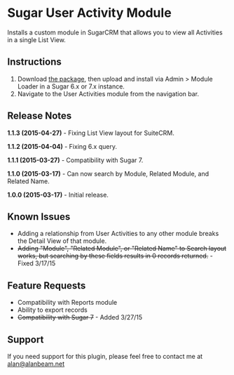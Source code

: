 # Sugar User Activity Module
Installs a custom module in SugarCRM that allows you to view all Activities in a single List View.

## Instructions
1. Download [the package](https://github.com/UTAlan/Sugar-User-Activity-Module/raw/master/UserActivities.zip), then upload and install via Admin > Module Loader in a Sugar 6.x or 7.x instance.
2. Navigate to the User Activities module from the navigation bar.

## Release Notes
**1.1.3 (2015-04-27)** - Fixing List View layout for SuiteCRM.

**1.1.2 (2015-04-04)** - Fixing 6.x query.

**1.1.1 (2015-03-27)** - Compatibility with Sugar 7.

**1.1.0 (2015-03-17)** - Can now search by Module, Related Module, and Related Name.

**1.0.0 (2015-03-17)** - Initial release.

## Known Issues
* Adding a relationship from User Activities to any other module breaks the Detail View of that module.
* ~~Adding "Module", "Related Module", or "Related Name" to Search layout works, but searching by these fields results in 0 records returned.~~ - Fixed 3/17/15

## Feature Requests
* Compatibility with Reports module
* Ability to export records
* ~~Compatibility with Sugar 7~~ - Added 3/27/15

## Support
If you need support for this plugin, please feel free to contact me at alan@alanbeam.net
